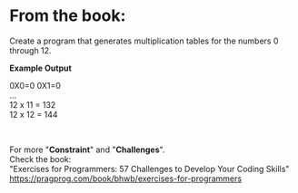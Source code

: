 
# From the book:  
  
Create a program that generates multiplication tables for the numbers 0 through 12.

**Example Output**  
0X0=0 0X1=0  ...  12 x 11 = 132  12 x 12 = 144     
  
<br />  
    
For more "**Constraint**" and "**Challenges**".  
Check the book:  
"Exercises for Programmers: 57 Challenges to Develop Your Coding Skills"  
https://pragprog.com/book/bhwb/exercises-for-programmers
